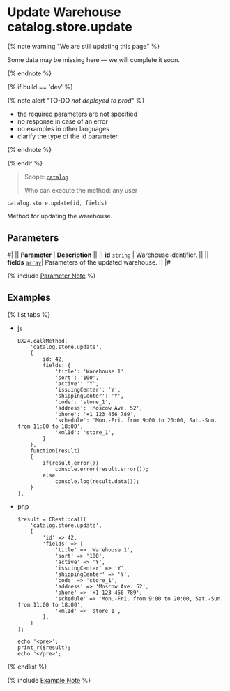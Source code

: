 # Update Warehouse catalog.store.update

{% note warning "We are still updating this page" %}

Some data may be missing here — we will complete it soon.

{% endnote %}

{% if build == 'dev' %}

{% note alert "TO-DO _not deployed to prod_" %}

- the required parameters are not specified
- no response in case of an error
- no examples in other languages
- clarify the type of the id parameter
  
{% endnote %}

{% endif %}

> Scope: [`catalog`](../../scopes/permissions.md)
>
> Who can execute the method: any user

```http
catalog.store.update(id, fields)
```

Method for updating the warehouse.

## Parameters

#|
|| **Parameter** | **Description** ||
|| **id**
[`string`](../../data-types.md) | Warehouse identifier. ||
|| **fields** 
[`array`](../../data-types.md)|  Parameters of the updated warehouse. ||
|#

{% include [Parameter Note](../../../_includes/required.md) %}

## Examples

{% list tabs %}

- js
  
    ```
    BX24.callMethod(
        'catalog.store.update',
        {
            id: 42,
            fields: {
                'title': 'Warehouse 1',
                'sort': '100',
                'active': 'Y',
                'issuingCenter': 'Y',
                'shippingCenter': 'Y',
                'code': 'store_1',
                'address': 'Moscow Ave. 52',
                'phone': '+1 123 456 789',
                'schedule': 'Mon.-Fri. from 9:00 to 20:00, Sat.-Sun. from 11:00 to 18:00',
                'xmlId': 'store_1',
            }
        },
        function(result)
        {
            if(result.error())
                console.error(result.error());
            else
                console.log(result.data());
        }
    );
    ```

- php

    ```
    $result = CRest::call(
        'catalog.store.update',
        [
            'id' => 42,
            'fields' => [
                'title' => 'Warehouse 1',
                'sort' => '100',
                'active' => 'Y',
                'issuingCenter' => 'Y',
                'shippingCenter' => 'Y',
                'code' => 'store_1',
                'address' => 'Moscow Ave. 52',
                'phone' => '+1 123 456 789',
                'schedule' => 'Mon.-Fri. from 9:00 to 20:00, Sat.-Sun. from 11:00 to 18:00',
                'xmlId' => 'store_1',
            ],
        ]
    );

    echo '<pre>';
    print_r($result);
    echo '</pre>';
    ```

{% endlist %}

{% include [Example Note](../../../_includes/examples.md) %}